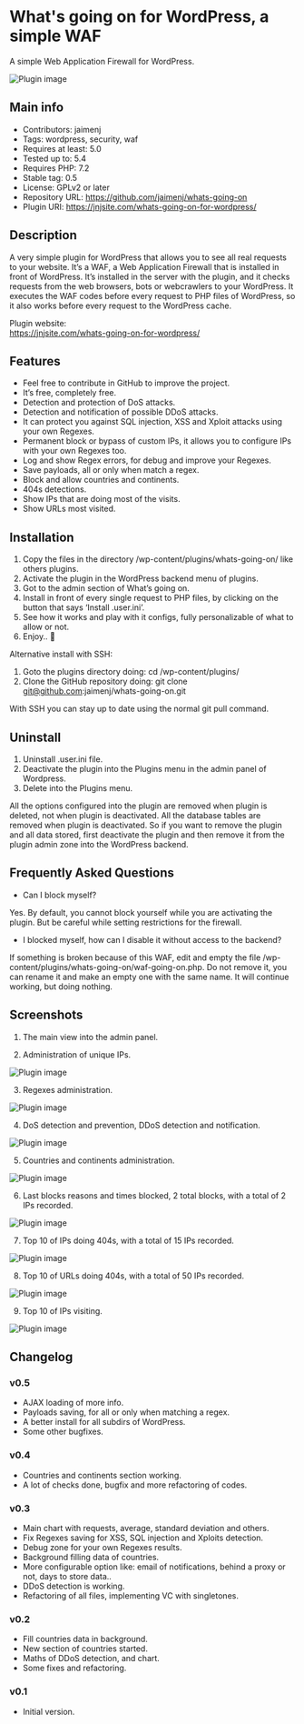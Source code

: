 # What's going on for WordPress, a simple WAF

A simple Web Application Firewall for WordPress.

![Plugin image](https://raw.githubusercontent.com/jaimenj/whats-going-on/master/assets/screenshot-1.png)

## Main info

* Contributors: jaimenj
* Tags: wordpress, security, waf
* Requires at least: 5.0
* Tested up to: 5.4
* Requires PHP: 7.2
* Stable tag: 0.5
* License: GPLv2 or later
* Repository URL: https://github.com/jaimenj/whats-going-on
* Plugin URI: https://jnjsite.com/whats-going-on-for-wordpress/

## Description

A very simple plugin for WordPress that allows you to see all real requests to your website. It’s a WAF, a Web Application Firewall that is installed in front of WordPress. It’s installed in the server with the plugin, and it checks requests from the web browsers, bots or webcrawlers to your WordPress. It executes the WAF codes before every request to PHP files of WordPress, so it also works before every request to the WordPress cache.

Plugin website: \
<a href="https://jnjsite.com/whats-going-on-for-wordpress/">https://jnjsite.com/whats-going-on-for-wordpress/</a>

## Features

* Feel free to contribute in GitHub to improve the project.
* It’s free, completely free.
* Detection and protection of DoS attacks.
* Detection and notification of possible DDoS attacks.
* It can protect you against SQL injection, XSS and Xploit attacks using your own Regexes.
* Permanent block or bypass of custom IPs, it allows you to configure IPs with your own Regexes too.
* Log and show Regex errors, for debug and improve your Regexes.
* Save payloads, all or only when match a regex.
* Block and allow countries and continents.
* 404s detections.
* Show IPs that are doing most of the visits.
* Show URLs most visited.

## Installation

1. Copy the files in the directory /wp-content/plugins/whats-going-on/ like others plugins.
2. Activate the plugin in the WordPress backend menu of plugins.
3. Got to the admin section of What’s going on.
4. Install in front of every single request to PHP files, by clicking on the button that says ‘Install .user.ini’.
5. See how it works and play with it configs, fully personalizable of what to allow or not.
6. Enjoy.. 🙂

Alternative install with SSH:

1. Goto the plugins directory doing: cd /wp-content/plugins/
2. Clone the GitHub repository doing: git clone git@github.com:jaimenj/whats-going-on.git

With SSH you can stay up to date using the normal git pull command.

## Uninstall

1. Uninstall .user.ini file.
2. Deactivate the plugin into the Plugins menu in the admin panel of Wordpress.
3. Delete into the Plugins menu.

All the options configured into the plugin are removed when plugin is deleted, not when plugin is deactivated. All the database tables are removed when plugin is deactivated. So if you want to remove the plugin and all data stored, first deactivate the plugin and then remove it from the plugin admin zone into the WordPress backend.

## Frequently Asked Questions

* Can I block myself?

Yes. By default, you cannot block yourself while you are activating the plugin. But be careful while setting restrictions for the firewall. 

* I blocked myself, how can I disable it without access to the backend?

If something is broken because of this WAF, edit and empty the file /wp-content/plugins/whats-going-on/waf-going-on.php. Do not remove it, you can rename it and make an empty one with the same name. It will continue working, but doing nothing.

## Screenshots

1. The main view into the admin panel.

2. Administration of unique IPs.

![Plugin image](https://raw.githubusercontent.com/jaimenj/whats-going-on/master/assets/screenshot-2.png)

3. Regexes administration.

![Plugin image](https://raw.githubusercontent.com/jaimenj/whats-going-on/master/assets/screenshot-3.png)

4. DoS detection and prevention, DDoS detection and notification.

![Plugin image](https://raw.githubusercontent.com/jaimenj/whats-going-on/master/assets/screenshot-4.png)

5. Countries and continents administration.

![Plugin image](https://raw.githubusercontent.com/jaimenj/whats-going-on/master/assets/screenshot-5.png)

6. Last blocks reasons and times blocked, 2 total blocks, with a total of 2 IPs recorded.

![Plugin image](https://raw.githubusercontent.com/jaimenj/whats-going-on/master/assets/screenshot-6.png)

7. Top 10 of IPs doing 404s, with a total of 15 IPs recorded.

![Plugin image](https://raw.githubusercontent.com/jaimenj/whats-going-on/master/assets/screenshot-7.png)

8. Top 10 of URLs doing 404s, with a total of 50 IPs recorded.

![Plugin image](https://raw.githubusercontent.com/jaimenj/whats-going-on/master/assets/screenshot-8.png)

9. Top 10 of IPs visiting.

![Plugin image](https://raw.githubusercontent.com/jaimenj/whats-going-on/master/assets/screenshot-9.png)

## Changelog

### v0.5

* AJAX loading of more info.
* Payloads saving, for all or only when matching a regex.
* A better install for all subdirs of WordPress. 
* Some other bugfixes.

### v0.4

* Countries and continents section working.
* A lot of checks done, bugfix and more refactoring of codes.

### v0.3

* Main chart with requests, average, standard deviation and others.
* Fix Regexes saving for XSS, SQL injection and Xploits detection.
* Debug zone for your own Regexes results.
* Background filling data of countries.
* More configurable option like: email of notifications, behind a proxy or not, days to store data..
* DDoS detection is working.
* Refactoring of all files, implementing VC with singletones.

### v0.2

* Fill countries data in background.
* New section of countries started.
* Maths of DDoS detection, and chart.
* Some fixes and refactoring.

### v0.1

* Initial version.
